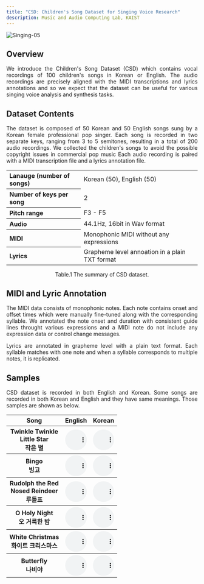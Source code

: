 ```yaml
---
title: "CSD: Children's Song Dataset for Singing Voice Research"
description: Music and Audio Computing Lab, KAIST
---
```


<script>
function pauseOthers(ele) {
    $("audio").not(ele).each(function (index, audio) {audio.pause();});
}
</script>

<style>
.main-content table {
    display: inline-table;
}
table {
    table-layout: auto;
    width: 100%;
    overflow: hidden;
}
#player{
    width: 100%;
}
</style>

![Singing-05](https://user-images.githubusercontent.com/15067112/95196354-e20f0200-0812-11eb-91c3-f53f8d79a535.png)

## Overview
<p align="justify">
We introduce the Children's Song Dataset (CSD) which contains vocal recordings of 100 children's songs in Korean or English. The audio recordings are precisely aligned with the MIDI transcriptions and lyrics annotations and so we expect that the dataset can be useful for various singing voice analysis and synthesis tasks. 
</p>

## Dataset Contents
<p align="justify">
The dataset is composed of 50 Korean and 50 English songs sung by a Korean female professional pop singer. Each song is recorded in two separate keys, ranging from 3 to 5 semitones, resulting in a total of 200 audio recordings. We collected the children's songs to avoid the possible copyright issues in commercial pop music Each audio recording is paired with a MIDI transcription file and a lyrics annotation file.
</p>

<table>
  <tr>
    <th align="left"> Lanauge (number of songs) </th>
    <td align="left"> Korean (50), English (50) </td>
  </tr>
  <tr>
    <th align="left"> Number of keys per song </th>
    <td align="left"> 2 </td>
  </tr>
  <tr>
    <th align="left"> Pitch range </th>
    <td align="left"> F3 - F5 </td>
  </tr>
  <tr>
    <th align="left"> Audio </th>
    <td align="left"> 44.1Hz, 16bit in Wav format </td>
  </tr>
  <tr>
    <th align="left"> MIDI </th>
    <td align="left"> Monophonic MIDI without any expressions </td>
  </tr>
  <tr>
    <th align="left"> Lyrics </th>
    <td align="left"> Grapheme level annoation in a plain TXT format </td>
  </tr>
</table>
<p align="center">Table.1 The summary of CSD dataset.</p>

## MIDI and Lyric Annotation
<p align="justify">
The MIDI data consists of monophonic notes. Each note contains onset and offset times which were manually fine-tuned along with the corresponding syllable. We annotated the note onset and duration with consistent guide lines throught various expressions and a MIDI note do not include any expression data or control change messages.
</p>

<p align="justify">
Lyrics are annotated in grapheme level with a plain text format. Each syllable matches with one note and when a syllable corresponds to multiple notes, it is replicated.
</p>

## Samples
<p align="justify">
CSD dataset is recorded in both English and Korean. Some songs are recorded in both Korean and English and they have same meanings. Those samples are shown as below.
</p>

<table style="table-layout: fixed;">
    <tr>
        <th> Song </th>
        <th> English </th>
        <th> Korean </th>
    </tr>
    <tr>
        <th> Twinkle Twinkle <br> Little Star <br> 작은 별 </th> 
        <th> <audio controls id="player" onplay="pauseOthers(this);"><source src="assets/audio/little_star_en.mp3" type="audio/mpeg"></audio></th>
        <th> <audio controls id="player" onplay="pauseOthers(this);"><source src="assets/audio/little_star_kr.mp3" type="audio/mpeg"></audio></th>
    </tr>
    <tr>
        <th> Bingo <br> 빙고 </th>
        <th> <audio controls id="player" onplay="pauseOthers(this);"><source src="assets/audio/bingo_en.mp3" type="audio/mpeg"></audio></th>
        <th> <audio controls id="player" onplay="pauseOthers(this);"><source src="assets/audio/bingo_kr.mp3" type="audio/mpeg"></audio></th>
    </tr>
    <tr>
        <th> Rudolph the Red <br> Nosed Reindeer <br> 루돌프 </th>
        <th> <audio controls id="player" onplay="pauseOthers(this);"><source src="assets/audio/rudolph_en.mp3" type="audio/mpeg"></audio></th>
        <th> <audio controls id="player" onplay="pauseOthers(this);"><source src="assets/audio/rudolph_kr.mp3" type="audio/mpeg"></audio></th>
    </tr>
    <tr>
        <th> O Holy Night <br> 오 거룩한 밤 </th>
        <th> <audio controls id="player" onplay="pauseOthers(this);"><source src="assets/audio/holynight_en.mp3" type="audio/mpeg"></audio></th>
        <th> <audio controls id="player" onplay="pauseOthers(this);"><source src="assets/audio/holynight_kr.mp3" type="audio/mpeg"></audio></th>
    </tr>
    <tr>
        <th> White Christmas <br> 화이트 크리스마스 </th>
        <th> <audio controls id="player" onplay="pauseOthers(this);"><source src="assets/audio/white_xmas_en.mp3" type="audio/mpeg"></audio></th>
        <th> <audio controls id="player" onplay="pauseOthers(this);"><source src="assets/audio/white_xmas_kr.mp3" type="audio/mpeg"></audio></th>
    </tr>
    <tr>
        <th> Butterfly <br> 나비야 </th>
        <th> <audio controls id="player" onplay="pauseOthers(this);"><source src="assets/audio/butterfly_en.mp3" type="audio/mpeg"></audio></th>
        <th> <audio controls id="player" onplay="pauseOthers(this);"><source src="assets/audio/butterfly_kr.mp3" type="audio/mpeg"></audio></th>
    </tr>
</table>

